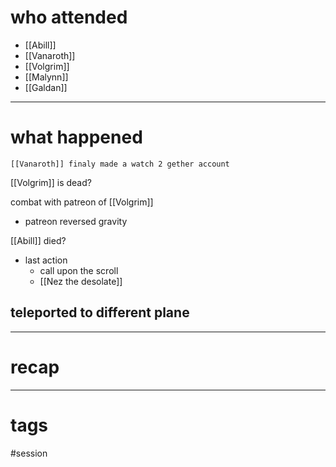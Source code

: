 # who attended

- [[Abill]]
- [[Vanaroth]]
- [[Volgrim]]
- [[Malynn]]
- [[Galdan]]

---
# what happened

``` out_of_character
[[Vanaroth]] finaly made a watch 2 gether account
```

[[Volgrim]] is dead?

combat with patreon of [[Volgrim]]
- patreon reversed gravity

[[Abill]] died?
- last action
	- call upon the scroll
	- [[Nez the desolate]]

teleported to different plane
- 

---
# recap



---
# tags

#session